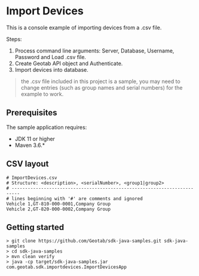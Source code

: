 # Import Devices

This is a console example of importing devices from a .csv file.

Steps:

1. Process command line arguments: Server, Database, Username, Password and Load .csv file.
1. Create Geotab API object and Authenticate.
1. Import devices into database.

> the .csv file included in this project is a sample, you may need to change entries (such as group names and serial numbers) for the example to work.

## Prerequisites

The sample application requires:

- JDK 11 or higher
- Maven 3.6.*

## CSV layout

```csv
# ImportDevices.csv
# Structure: <description>, <serialNumber>, <group1|group2>
# -------------------------------------------------------------------------
# lines beginning with '#' are comments and ignored
Vehicle 1,GT-810-000-0001,Company Group
Vehicle 2,GT-820-000-0002,Company Group
```

## Getting started

```shell
> git clone https://github.com/Geotab/sdk-java-samples.git sdk-java-samples
> cd sdk-java-samples
> mvn clean verify
> java -cp target/sdk-java-samples.jar com.geotab.sdk.importdevices.ImportDevicesApp
```
